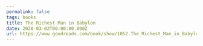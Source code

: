 ```yaml
---
permalink: false
tags: books
title: The Richest Man in Babylon
date: 2020-03-02T00:00:00.000Z
url: https://www.goodreads.com/book/show/1052.The_Richest_Man_in_Babylon
---
```


